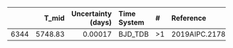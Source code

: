 |      |   T_mid |   Uncertainty (days) | Time System   | #   | Reference           |
|-----:|--------:|---------------------:|:--------------|:----|:--------------------|
| 6344 | 5748.83 |              0.00017 | BJD_TDB       | >1  | 2019AIPC.2178c0019B |